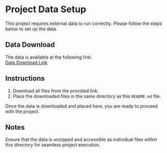 # Project Data Setup

This project requires external data to run correctly. Please follow the steps below to set up the data.

## Data Download

The data is available at the following link:  
[Data Download Link](https://mega.nz/folder/jAcwGAaJ#4qkddMkyZpSuqj5KvxNZZA)

## Instructions

1. Download all files from the provided link.
2. Place the downloaded files in the same directory as this `README.md` file.

Once the data is downloaded and placed here, you are ready to proceed with the project.

## Notes

Ensure that the data is unzipped and accessible as individual files within this directory for seamless project execution.

